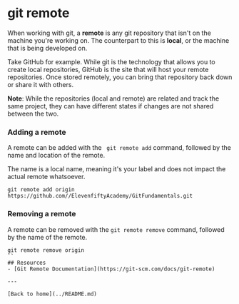 # git remote

When working with git, a **remote** is any git repository that isn't on the machine you're working on. The counterpart to this is **local**, or the machine that is being developed on.

Take GitHub for example. While git is the technology that allows you to create local repositories, GitHub is the site that will host your remote repositories. Once stored remotely, you can bring that repository back down or share it with others.

**Note**: While the repositories (local and remote) are related and track the same project, they can have different states if changes are not shared between the two.

### Adding a remote

A remote can be added with the ` git remote add` command, followed by the name and location of the remote.

The name is a local name, meaning it's your label and does not impact the actual remote whatsoever.

```
git remote add origin https://github.com//ElevenfiftyAcademy/GitFundamentals.git
```
### Removing a remote
A remote can be removed with the `git remote remove` command, followed by the name of the remote.

```
git remote remove origin
``
## Resources
- [Git Remote Documentation](https://git-scm.com/docs/git-remote)

---

[Back to home](../README.md)